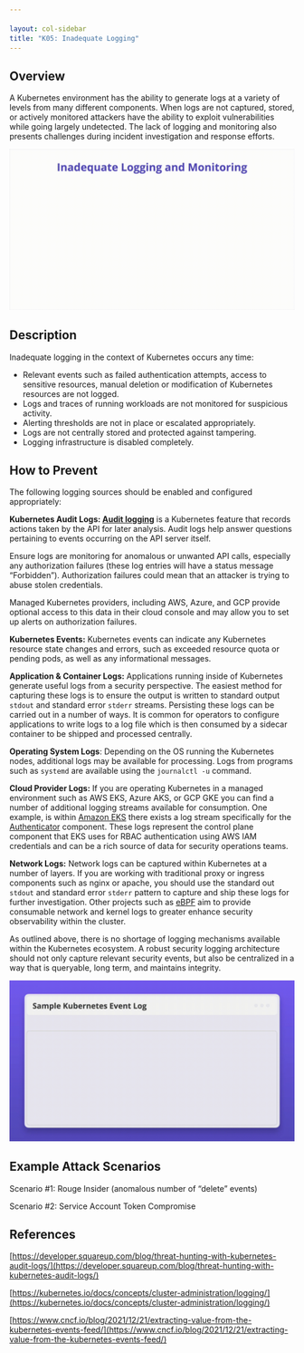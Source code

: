 ```yaml
---

layout: col-sidebar
title: "K05: Inadequate Logging"
---
```


## Overview

A Kubernetes environment has the ability to generate logs at a variety of levels from many different components. When logs are not captured, stored, or actively monitored attackers have the ability to exploit vulnerabilities while going largely undetected. The lack of logging and monitoring also presents challenges during incident investigation and response efforts. 

![Inadequate Logging - Illustration](../../../assets/images/K05-2022.gif)

## Description

Inadequate logging in the context of Kubernetes occurs any time:

- Relevant events such as failed authentication attempts, access to sensitive resources, manual deletion or modification of Kubernetes resources are not logged.
- Logs and traces of running workloads are not monitored for suspicious activity.
- Alerting thresholds are not in place or escalated appropriately.
- Logs are not centrally stored and protected against tampering.
- Logging infrastructure is disabled completely.

## How to Prevent

The following logging sources should be enabled and configured appropriately:

**Kubernetes Audit Logs: [Audit logging](https://kubernetes.io/docs/tasks/debug-application-cluster/audit/)** is a Kubernetes feature that records actions taken by the API for later analysis. Audit logs help answer questions pertaining to events occurring on the API server itself.

Ensure logs are monitoring for anomalous or unwanted API calls, especially any authorization failures (these log entries will have a status message “Forbidden”). Authorization failures could mean that an attacker is trying to abuse stolen credentials.

Managed Kubernetes providers, including AWS, Azure, and GCP provide optional access to this data in their cloud console and may allow you to set up alerts on authorization failures.

**Kubernetes Events:** Kubernetes events can indicate any Kubernetes resource state changes and errors, such as exceeded resource quota or pending pods, as well as any informational messages.

**Application & Container Logs:** Applications running inside of Kubernetes generate useful logs from a security perspective. The easiest method for capturing these logs is to ensure the output is written to standard output `stdout` and standard error `stderr` streams. Persisting these logs can be carried out in a number of ways. It is common for operators to configure applications to write logs to a log file which is then consumed by a sidecar container to be shipped and processed centrally. 

**Operating System Logs**: Depending on the OS running the Kubernetes nodes, additional logs may be available for processing. Logs from programs such as `systemd` are available using the `journalctl -u` command.

**Cloud Provider Logs:** If you are operating Kubernetes in a managed environment such as AWS EKS, Azure AKS, or GCP GKE you can find a number of additional logging streams available for consumption. One example, is within [Amazon EKS](https://aws.amazon.com/eks/) there exists a log stream specifically for the [Authenticator](https://docs.aws.amazon.com/eks/latest/userguide/control-plane-logs.html) component. These logs represent the control plane component that EKS uses for RBAC authentication using AWS IAM credentials and can be a rich source of data for security operations teams. 

**Network Logs:** Network logs can be captured within Kubernetes at a number of layers. If you are working with traditional proxy or ingress components such as nginx or apache, you should use the standard out `stdout` and standard error `stderr` pattern to capture and ship these logs for further investigation. Other projects such as [eBPF](https://ebpf.io/) aim to provide consumable network and kernel logs to greater enhance security observability within the cluster. 

As outlined above, there is no shortage of logging mechanisms available within the Kubernetes ecosystem. A robust security logging architecture should not only capture relevant security events, but also be centralized in a way that is queryable, long term, and maintains integrity.

![Inadequate Logging - Mitigations](../../../assets/images/K05-2022-mitigation.gif)

## Example Attack Scenarios

Scenario #1: Rouge Insider (anomalous number of “delete” events)

Scenario #2: Service Account Token Compromise

## References

[https://developer.squareup.com/blog/threat-hunting-with-kubernetes-audit-logs/](https://developer.squareup.com/blog/threat-hunting-with-kubernetes-audit-logs/)

[https://kubernetes.io/docs/concepts/cluster-administration/logging/](https://kubernetes.io/docs/concepts/cluster-administration/logging/)

[https://www.cncf.io/blog/2021/12/21/extracting-value-from-the-kubernetes-events-feed/](https://www.cncf.io/blog/2021/12/21/extracting-value-from-the-kubernetes-events-feed/)